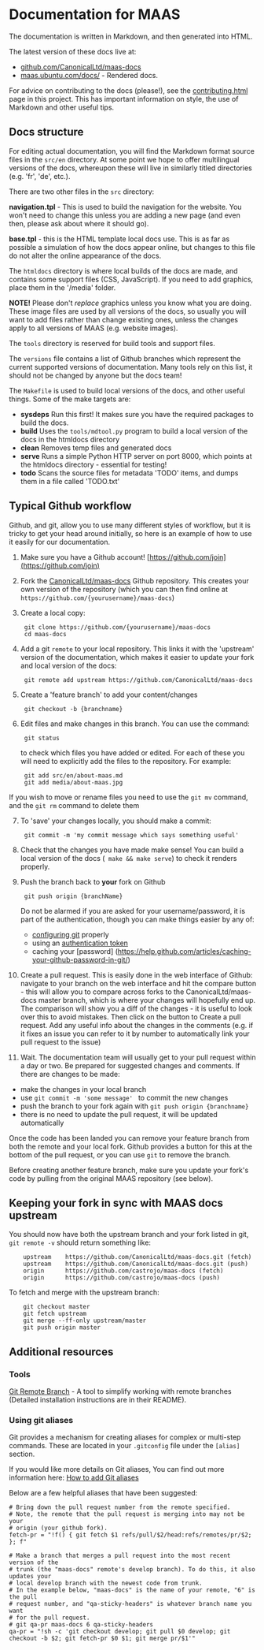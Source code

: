 # Documentation for MAAS

The documentation is written in Markdown, and then generated into HTML.

The latest version of these docs live at:

- [github.com/CanonicalLtd/maas-docs](https://github.com/CanonicalLtd/maas-docs)
- [maas.ubuntu.com/docs/](http://maas.ubuntu.com/docs/) - Rendered docs.

For advice on contributing to the docs (please!), see
the [contributing.html](http://maas.ubuntu.com/docs/contributing.html) page in 
this project. This has important information on style, the use of Markdown and
other useful tips.

## Docs structure

For editing actual documentation, you will find the Markdown format source 
files in the `src/en` directory. At some point we hope to offer multilingual 
versions of the docs, whereupon these will live in similarly titled directories 
(e.g. 'fr', 'de', etc.).

There are two other files in the `src` directory:

**navigation.tpl** - This is used to build the navigation for the website. You 
won't need to change this unless you are adding a new page (and even then, 
please ask about where it should go).

**base.tpl** - this is the HTML template local docs use. This is as far as 
possible a simulation of how the docs appear online, but changes to this file 
do not alter the online appearance of the docs.

The `htmldocs` directory is where local builds of the docs are made, and 
contains some support files (CSS, JavaScript). If you need to add graphics,
place them in the '/media' folder.  

**NOTE!** Please don't _replace_ graphics unless you know what you are doing. 
These image files are used by all versions of the docs, so usually you will want
to add files rather than change existing ones, unless the changes apply to all 
versions of MAAS (e.g. website images).

The `tools` directory is reserved for build tools and support files.

The `versions` file contains a list of Github branches which represent the 
current supported versions of documentation. Many tools rely on this list, it 
should not be changed by anyone but the docs team!

The `Makefile` is used to build local versions of the docs, and other useful 
things. Some of the make targets are:
 
 - **sysdeps** Run this first! It makes sure you have the required packages to 
    build the docs.
 - **build** Uses the `tools/mdtool.py` program to build a local version of the 
    docs in the htmldocs directory
 - **clean** Removes temp files and generated docs
 - **serve** Runs a simple Python HTTP server on port 8000, which points at the
    htmldocs directory - essential for testing!
 - **todo** Scans the source files for metadata 'TODO' items, and dumps them in a 
    file called 'TODO.txt'



## Typical Github workflow

Github, and git, allow you to use many different styles of workflow, but it is 
tricky to get your head around initially, so here is an example of how to use it
easily for our documentation.

1. Make sure you have a Github account! [https://github.com/join](https://github.com/join)
2. Fork the [CanonicalLtd/maas-docs](https://github.com/CanonicalLtd/maas-docs) Github repository. This 
 creates your own version of the repository (which you can then find online at
 `https://github.com/{yourusername}/maas-docs`)
3. Create a local copy:

        git clone https://github.com/{yourusername}/maas-docs 
        cd maas-docs

4. Add a git `remote` to your local repository. This links it with the 'upstream' 
   version of the documentation, which makes it easier to update your fork and 
   local version of the docs:

        git remote add upstream https://github.com/CanonicalLtd/maas-docs

5. Create a 'feature branch' to add your content/changes

        git checkout -b {branchname}

6. Edit files and make changes in this branch. You can use the command:
       
        git status

   to check which files you have added or edited. For each of these you will
   need to explicitly add the files to the repository. For example:

        git add src/en/about-maas.md
        git add media/about-maas.jpg
  
  If you wish to move or rename files you need to use the `git mv` command, and 
  the `git rm` command to delete them 


7. To 'save' your changes locally, you should make a commit:

        git commit -m 'my commit message which says something useful'

7. Check that the changes you have made make sense! You can build a local
   version of the docs (` make && make serve`) to check it renders
   properly.

8. Push the branch back to **your** fork on Github

        git push origin {branchName}

   Do not be alarmed if you are asked for your username/password, it is part of
   the authentication, though you can make things easier by any of:
    
    - [configuring git](https://git-scm.com/book/en/v2/Getting-Started-First-Time-Git-Setup) properly
    - using an [authentication token](https://help.github.com/articles/creating-an-access-token-for-command-line-use/)
    - caching your [password] (https://help.github.com/articles/caching-your-github-password-in-git/)

9. Create a pull request. This is easily done in the web interface of Github:
   navigate to your branch on the web interface and hit the compare button - 
   this will allow you to compare across forks to the CanonicalLtd/maas-docs
   master branch, which is where your changes will hopefully end up. The
   comparison will show you a diff of the changes  - it is useful to look over
   this to avoid mistakes. Then click on the button to Create a pull request.  Add
   any useful info about the changes in the comments (e.g. if it fixes an issue
   you can refer to it by number to automatically link your pull request to the
   issue)

10. Wait. The documentation team will usually get to your pull request within a 
   day or two. Be prepared for suggested changes and comments. If there are 
   changes to be made:

   - make the changes in your local branch
   - use `git commit -m 'some message' ` to commit the new changes
   - push the branch to your fork again with `git push origin {branchname}`
   - there is no need to update the pull request, it will be updated automatically
 


Once the code has been landed you can remove your feature branch from both the
remote and your local fork. Github provides a button for this at the bottom of
the pull request, or you can use `git` to remove the branch. 

Before creating another feature branch, make sure you update your fork's code
by pulling from the original MAAS repository (see below).


## Keeping your fork in sync with MAAS docs upstream

You should now have both the upstream branch and your fork listed in git, 
`git remote -v` should return something like:

        upstream   	https://github.com/CanonicalLtd/maas-docs.git (fetch)
        upstream	https://github.com/CanonicalLtd/maas-docs.git (push)
        origin  	https://github.com/castrojo/maas-docs (fetch)
        origin  	https://github.com/castrojo/maas-docs (push)

To fetch and merge with the upstream branch:

        git checkout master
        git fetch upstream
        git merge --ff-only upstream/master
        git push origin master



## Additional resources

### Tools


[Git Remote Branch](https://github.com/webmat/git_remote_branch>) - A tool to 
simplify working with remote branches (Detailed installation instructions are
in their README).


### Using git aliases

Git provides a mechanism for creating aliases for complex or multi-step
commands. These are located in your ``.gitconfig`` file under the
``[alias]`` section.

If you would like more details on Git aliases, You can find out more
information here: [How to add Git aliases](https://git.wiki.kernel.org/index.php/Aliases>)

Below are a few helpful aliases that have been suggested:


    # Bring down the pull request number from the remote specified.
    # Note, the remote that the pull request is merging into may not be your
    # origin (your github fork).
    fetch-pr = "!f() { git fetch $1 refs/pull/$2/head:refs/remotes/pr/$2; }; f"

    # Make a branch that merges a pull request into the most recent version of the
    # trunk (the "maas-docs" remote's develop branch). To do this, it also updates your
    # local develop branch with the newest code from trunk.
    # In the example below, "maas-docs" is the name of your remote, "6" is the pull
    # request number, and "qa-sticky-headers" is whatever branch name you want
    # for the pull request.
    # git qa-pr maas-docs 6 qa-sticky-headers
    qa-pr = "!sh -c 'git checkout develop; git pull $0 develop; git checkout -b $2; git fetch-pr $0 $1; git merge pr/$1'"
